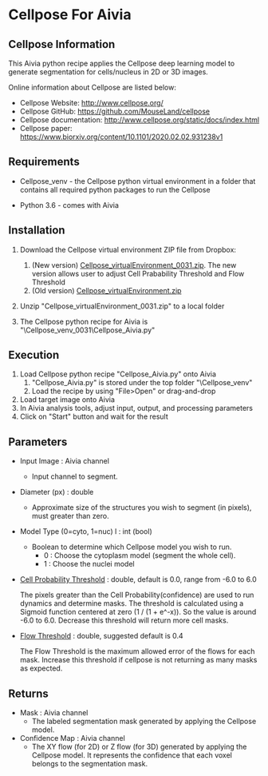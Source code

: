 # Cellpose For Aivia

## Cellpose Information

This Aivia python recipe applies the Cellpose deep learning model to generate segmentation for cells/nucleus in 2D or 3D images.

Online information about Cellpose are listed below:

* Cellpose Website: http://www.cellpose.org/
* Cellpose GitHub: https://github.com/MouseLand/cellpose
* Cellpose documentation: http://www.cellpose.org/static/docs/index.html
* Cellpose paper: https://www.biorxiv.org/content/10.1101/2020.02.02.931238v1

## Requirements

* Cellpose_venv - the Cellpose python virtual environment in a folder that contains all required python packages to run the Cellpose

* Python 3.6 - comes with Aivia

## Installation

1. Download the Cellpose virtual environment ZIP file from Dropbox:
    1. (New version) [Cellpose_virtualEnvironment_0031.zip](https://www.dropbox.com/s/5cjusygca6ibdeo/Cellpose_virtualEnvironment_0031.zip?dl=0). The new version allows user to adjust Cell Prabability Threshold and Flow Threshold
    2. (Old version) [Cellpose_virtualEnvironment.zip](https://www.dropbox.com/s/0dczdliehhqj0wr/Cellpose_virtualEnvironment.zip?dl=1)

2. Unzip "Cellpose_virtualEnvironment_0031.zip" to a local folder

3. The Cellpose python recipe for Aivia is "\Cellpose_venv_0031\Cellpose_Aivia.py"

## Execution

1. Load Cellpose python recipe "Cellpose_Aivia.py" onto Aivia
   1. "Cellpose_Aivia.py" is stored under the top folder "\Cellpose_venv"
   2. Load the recipe by using "File>Open" or drag-and-drop
2. Load target image onto Aivia
3. In Aivia analysis tools, adjust input, output, and processing parameters
4. Click on "Start" button and wait for the result

## Parameters

* Input Image : Aivia channel
  * Input channel to segment.

* Diameter (px) : double
  * Approximate size of the structures you wish to segment (in pixels), must greater than zero.

* Model Type (0=cyto, 1=nuc) l : int (bool)
  * Boolean to determine which Cellpose model you wish to run.
    * 0 : Choose the cytoplasm model (segment the whole cell).
    * 1 : Choose the nuclei model

* [Cell Probability Threshold](https://cellpose.readthedocs.io/en/latest/settings.html?highlight=threshold#cell-probability-threshold) : double, default is 0.0, range from -6.0 to 6.0

    The pixels greater than the Cell Probability(confidence) are used to
    run dynamics and determine masks. The threshold is calculated using a
    Sigmoid function centered at zero (1 / (1 + e^-x)). So the value is
    around -6.0 to 6.0. Decrease this threshold will return more cell masks.

* [Flow Threshold](https://cellpose.readthedocs.io/en/latest/settings.html?highlight=threshold#flow-threshold) : double, suggested default is 0.4

    The Flow Threshold is the maximum allowed error of the flows for each mask.
    Increase this threshold if cellpose is not returning as many masks as
    expected.

## Returns

* Mask : Aivia channel
  * The labeled segmentation mask generated by applying the Cellpose model.
* Confidence Map : Aivia channel
  * The XY flow (for 2D) or Z flow (for 3D) generated by applying the Cellpose model. It represents the confidence that each voxel belongs to the segmentation mask.
